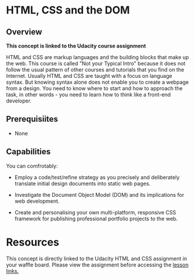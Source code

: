 # HTML, CSS and the DOM

## Overview
**This concept is linked to the Udacity course assignment**

HTML and CSS are markup languages and the building blocks that make up the web. This course is called "Not your Typical Intro" because it does not follow the usual pattern of other courses and tutorials that you find on the Internet. Usually HTML and CSS are taught with a focus on language syntax. But knowing syntax alone does not enable you to create a webpage from a design. You need to know where to start and how to approach the task, in other words - you need to learn how to think like a front-end developer.

## Prerequisiites
- None

## Capabilities
You can comfrotably:
- Employ a code/test/refine strategy as you precisely and deliberately translate initial design documents into static web pages.
- Investigate the Document Object Model (DOM) and its implications for web development.

- Create and personalising your own multi-platform, responsive CSS framework for publishing professional portfolio projects to the web.

# Resources
This concept is directly linked to the Udacity HTML and CSS assignment in your waffle board. Please view the assignment before accessing the [lesson links.](https://www.udacity.com/course/intro-to-html-and-css--ud304)

